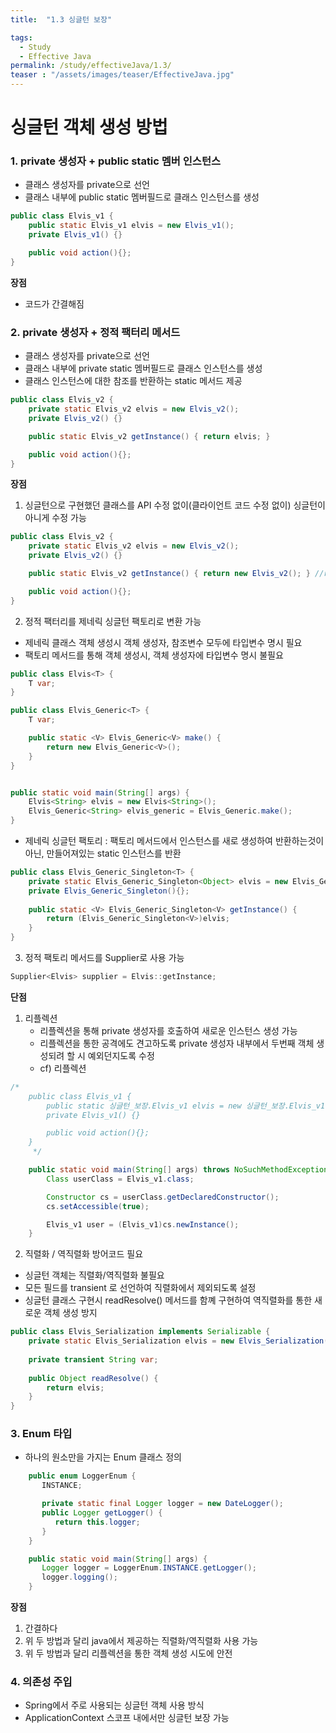 ```yaml
---
title:  "1.3 싱글턴 보장"

tags:
  - Study
  - Effective Java
permalink: /study/effectiveJava/1.3/
teaser : "/assets/images/teaser/EffectiveJava.jpg"
---
```

# 싱글턴 객체 생성 방법
### 1. private 생성자 + public static 멤버 인스턴스
* 클래스 생성자를 private으로 선언
* 클래스 내부에 public static 멤버필드로 클래스 인스턴스를 생성
```java
public class Elvis_v1 {
    public static Elvis_v1 elvis = new Elvis_v1();
    private Elvis_v1() {}

    public void action(){};
}
```
**장점**
* 코드가 간결해짐

### 2. private 생성자 + 정적 팩터리 메서드
* 클래스 생성자를 private으로 선언
* 클래스 내부에 private static 멤버필드로 클래스 인스턴스를 생성
* 클래스 인스턴스에 대한 참조를 반환하는 static 메서드 제공
```java
public class Elvis_v2 {
    private static Elvis_v2 elvis = new Elvis_v2();
    private Elvis_v2() {}

    public static Elvis_v2 getInstance() { return elvis; }

    public void action(){};
}

```

**장점**
1. 싱글턴으로 구현했던 클래스를 API 수정 없이(클라이언트 코드 수정 없이) 싱글턴이 아니게 수정 가능
```java
public class Elvis_v2 {
    private static Elvis_v2 elvis = new Elvis_v2();
    private Elvis_v2() {}

    public static Elvis_v2 getInstance() { return new Elvis_v2(); } //return elvis;

    public void action(){};
}
```
2. 정적 팩터리를 제네릭 싱글턴 팩토리로 변환 가능
* 제네릭 클래스 객체 생성시 객체 생성자, 참조변수 모두에 타입변수 명시 필요
* 팩토리 메서드를 통해 객체 생성시, 객체 생성자에 타입변수 명시 불필요 
```java
public class Elvis<T> {
    T var;
}

public class Elvis_Generic<T> {
    T var;

    public static <V> Elvis_Generic<V> make() {
        return new Elvis_Generic<V>();
    }
}


public static void main(String[] args) {
    Elvis<String> elvis = new Elvis<String>();
    Elvis_Generic<String> elvis_generic = Elvis_Generic.make();
}
```
* 제네릭 싱글턴 팩토리 : 팩토리 메서드에서 인스턴스를 새로 생성하여 반환하는것이 아닌, 만들어져있는 static 인스턴스를 반환
```java
public class Elvis_Generic_Singleton<T> {
    private static Elvis_Generic_Singleton<Object> elvis = new Elvis_Generic_Singleton<>();
    private Elvis_Generic_Singleton(){};
    
    public static <V> Elvis_Generic_Singleton<V> getInstance() {
        return (Elvis_Generic_Singleton<V>)elvis;
    }
}
```

3. 정적 팩토리 메서드를 Supplier로 사용 가능
```java
Supplier<Elvis> supplier = Elvis::getInstance;
```
**단점**
1. 리플렉션
    * 리플렉션을 통해 private 생성자를 호출하여 새로운 인스턴스 생성 가능
    * 리플렉션을 통한 공격에도 견고하도록 private 생성자 내부에서 두번째 객체 생성되려 할 시 예외던지도록 수정
    * cf) 리플렉션
```java
/*
    public class Elvis_v1 {
        public static 싱글턴_보장.Elvis_v1 elvis = new 싱글턴_보장.Elvis_v1();
        private Elvis_v1() {}

        public void action(){};
    }
     */

    public static void main(String[] args) throws NoSuchMethodException, IllegalAccessException, InvocationTargetException, InstantiationException {
        Class userClass = Elvis_v1.class;

        Constructor cs = userClass.getDeclaredConstructor();
        cs.setAccessible(true);

        Elvis_v1 user = (Elvis_v1)cs.newInstance();
    }
```
2. 직렬화 / 역직렬화 방어코드 필요
* 싱글턴 객체는 직렬화/역직렬화 불필요
* 모든 필드를 transient 로 선언하여 직렬화에서 제외되도록 설정
* 싱글턴 클래스 구현시 readResolve() 메서드를 함꼐 구현하여 역직렬화를 통한 새로운 객체 생성 방지
```java
public class Elvis_Serialization implements Serializable {
    private static Elvis_Serialization elvis = new Elvis_Serialization();
    
    private transient String var;
    
    public Object readResolve() {
        return elvis;
    }
}
``` 

### 3. Enum 타입
* 하나의 원소만을 가지는 Enum 클래스 정의
```java
	public enum LoggerEnum {
	   INSTANCE;

	   private static final Logger logger = new DateLogger();
	   public Logger getLogger() {
	      return this.logger;
	   }
	}

	public static void main(String[] args) {
	   Logger logger = LoggerEnum.INSTANCE.getLogger();
	   logger.logging();
	}
```
**장점**
1. 간결하다
2. 위 두 방법과 달리 java에서 제공하는 직렬화/역직렬화 사용 가능
3. 위 두 방법과 달리 리플렉션을 통한 객체 생성 시도에 안전

### 4. 의존성 주입
* Spring에서 주로 사용되는 싱글턴 객체 사용 방식
* ApplicationContext 스코프 내에서만 싱글턴 보장 가능